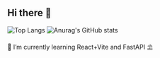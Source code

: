 ## Hi there 🎰

![Top Langs](https://github-readme-stats.vercel.app/api/top-langs/?username=n3vsk1y&theme=blueberry&show_icons=true&hide_border=true&layout=compact&card_width=400)
![Anurag's GitHub stats](https://github-readme-stats.vercel.app/api?username=n3vsk1y&show_icons=true&theme=blueberry&show_icons=true&hide_border=true)

🌱 I’m currently learning React+Vite and FastAPI ⛱️

<!--
**n3vsk1y/n3vsk1y** is a ✨ _special_ ✨ repository because its `README.md` (this file) appears on your GitHub profile.

Here are some ideas to get you started:

- 🔭 I’m currently working on ...
- 🌱 I’m currently learning ...
- 👯 I’m looking to collaborate on ...
- 🤔 I’m looking for help with ...
- 💬 Ask me about ...
- 📫 How to reach me: ...
- 😄 Pronouns: ...
- ⚡ Fun fact: ...
-->
